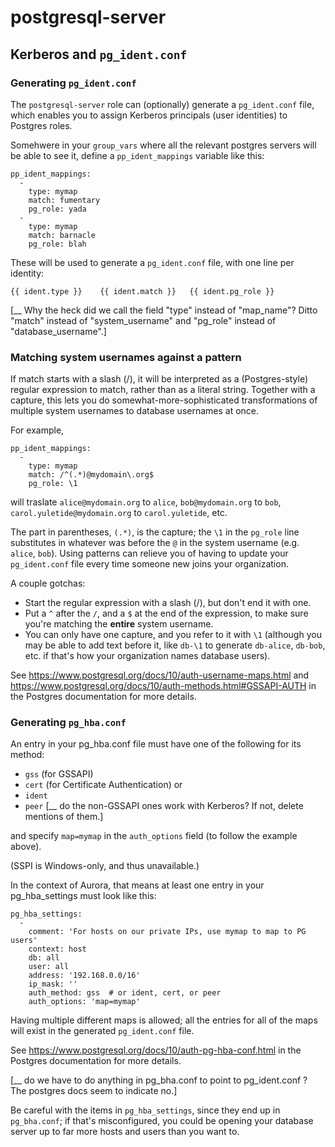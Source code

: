 # postgresql-server

## Kerberos and `pg_ident.conf`

### Generating `pg_ident.conf`

The `postgresql-server` role can (optionally) generate a `pg_ident.conf` file,
which enables you to assign Kerberos principals (user identities) to
Postgres roles.

Somehwere in your `group_vars` where all the relevant postgres servers
will be able to see it, define a `pp_ident_mappings` variable like this:

```
pp_ident_mappings:
  -
    type: mymap
    match: fumentary
    pg_role: yada
  -
    type: mymap
    match: barnacle
    pg_role: blah
```

These will be used to generate a `pg_ident.conf` file, with one line per
identity:

`{{ ident.type }}    {{ ident.match }}   {{ ident.pg_role }}`

[__ Why the heck did we call the field "type" instead of "map_name"?
Ditto "match" instead of "system_username"
and "pg_role" instead of "database_username".]

### Matching system usernames against a pattern

If match starts with a slash (/), it will be interpreted as a
(Postgres-style) regular expression to match, rather than as a literal
string.  Together with a capture, this lets you do
somewhat-more-sophisticated transformations of multiple system
usernames to database usernames at once.

For example,
```
pp_ident_mappings:
  -
    type: mymap
    match: /^(.*)@mydomain\.org$
    pg_role: \1
```
will traslate `alice@mydomain.org` to `alice`, `bob@mydomain.org`
to `bob`, `carol.yuletide@mydomain.org` to `carol.yuletide`, etc.

The part in parentheses, `(.*)`, is the capture; the `\1` in the
`pg_role` line substitutes in whatever was before the `@` in the
system username (e.g. `alice`, `bob`).  Using patterns can relieve you
of having to update your `pg_ident.conf` file every time someone new
joins your organization.

A couple gotchas:
* Start the regular expression with a slash (/), but don't end it with one.
* Put a `^` after the `/`, and a `$` at the end of the expression, to
make sure you're matching the **entire** system username.
* You can only have one capture, and you refer to it with `\1`
(although you may be able to add text before it, like `db-\1` to
generate `db-alice`, `db-bob`, etc. if that's how your organization
names database users).

See https://www.postgresql.org/docs/10/auth-username-maps.html
and
https://www.postgresql.org/docs/10/auth-methods.html#GSSAPI-AUTH
in the Postgres documentation for more details.


### Generating `pg_hba.conf`

An entry in your pg_hba.conf file must have one of the following for its method:

* `gss` (for GSSAPI)
* `cert` (for Certificate Authentication) or
* `ident`
* `peer`
[__ do the non-GSSAPI ones work with Kerberos? If not, delete mentions of them.]

and specify `map=mymap` in the `auth_options` field (to follow the example above).

(SSPI is Windows-only, and thus unavailable.)

In the context of Aurora, that means at least one entry in your
pg_hba_settings must look like this:

```
pg_hba_settings:
  -
    comment: 'For hosts on our private IPs, use mymap to map to PG users'
    context: host
    db: all
    user: all
    address: '192.168.0.0/16'
    ip_mask: ''
    auth_method: gss  # or ident, cert, or peer
    auth_options: 'map=mymap'
```

Having multiple different maps is allowed; all the entries for all of
the maps will exist in the generated `pg_ident.conf` file.

See https://www.postgresql.org/docs/10/auth-pg-hba-conf.html
in the Postgres documentation for more details.

[__ do we have to do anything in pg_bha.conf to point to pg_ident.conf ?
The postgres docs seem to indicate no.]

Be careful with the items in `pg_hba_settings`, since they end up in
`pg_bha.conf`; if that's misconfigured, you could be opening your
database server up to far more hosts and users than you want to.

